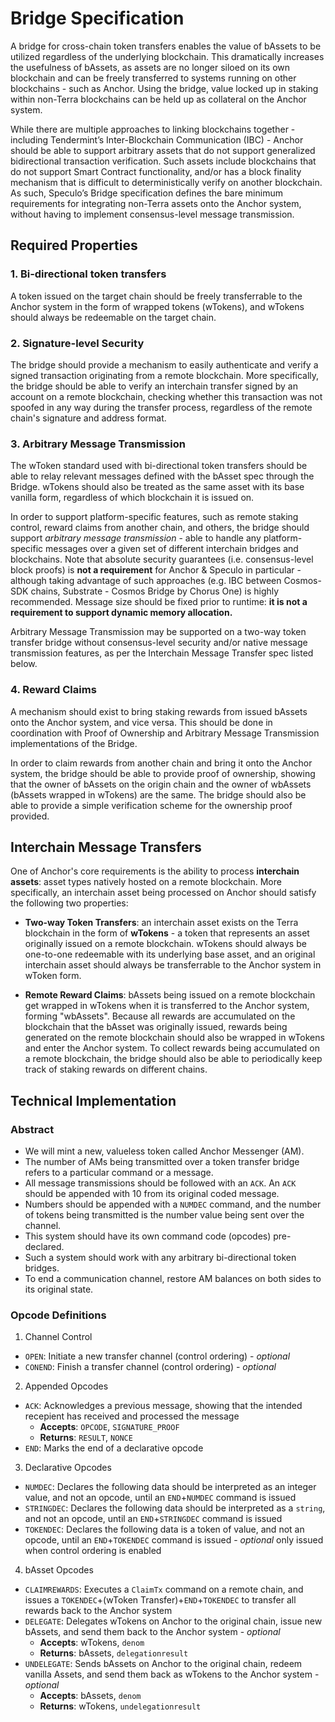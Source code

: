 # Bridge Specification

A bridge for cross-chain token transfers enables the value of bAssets to be utilized regardless of the underlying blockchain. This dramatically increases the usefulness of bAssets, as assets are no longer siloed on its own blockchain and can be freely transferred to systems running on other blockchains - such as Anchor. Using the bridge, value locked up in staking within non-Terra blockchains can be held up as collateral on the Anchor system.

While there are multiple approaches to linking blockchains together - including Tendermint’s Inter-Blockchain Communication (IBC) - Anchor should be able to support arbitrary assets that do not support generalized bidirectional transaction verification. Such assets include blockchains that do not support Smart Contract functionality, and/or has a block finality mechanism that is difficult to deterministically verify on another blockchain. As such, Speculo’s Bridge specification defines the bare minimum requirements for integrating non-Terra assets onto the Anchor system, without having to implement consensus-level message transmission.

## Required Properties

### 1. **Bi-directional token transfers**

A token issued on the target chain should be freely transferrable to the Anchor system in the form of wrapped tokens (wTokens), and wTokens should always be redeemable on the target chain.

### 2. **Signature-level Security**

The bridge should provide a mechanism to easily authenticate and verify a signed transaction originating from a remote blockchain. More specifically, the bridge should be able to verify an interchain transfer signed by an account on a remote blockchain, checking whether this transaction was not spoofed in any way during the transfer process, regardless of the remote chain's signature and address format.

### 3. **Arbitrary Message Transmission**
The wToken standard used with bi-directional token transfers should be able to relay relevant messages defined with the bAsset spec through the Bridge. wTokens should also be treated as the same asset with its base vanilla form, regardless of which blockchain it is issued on.

In order to support platform-specific features, such as remote staking control, reward claims from another chain, and others, the bridge should support *arbitrary message transmission* - able to handle any platform-specific messages over a given set of different interchain bridges and blockchains. Note that absolute security guarantees (i.e. consensus-level block proofs) is **not a requirement** for Anchor & Speculo in particular - although taking advantage of such approaches (e.g. IBC between Cosmos-SDK chains, Substrate - Cosmos Bridge by Chorus One) is highly recommended. Message size should be fixed prior to runtime: **it is not a requirement to support dynamic memory allocation.**

Arbitrary Message Transmission may be supported on a two-way token transfer bridge without consensus-level security and/or native message transmission features, as per the Interchain Message Transfer spec listed below.

### 4. **Reward Claims**
A mechanism should exist to bring staking rewards from issued bAssets onto the Anchor system, and vice versa. This should be done in coordination with Proof of Ownership and Arbitrary Message Transmission implementations of the Bridge.

In order to claim rewards from another chain and bring it onto the Anchor system, the bridge should be able to provide proof of ownership, showing that the owner of bAssets on the origin chain and the owner of wbAssets (bAssets wrapped in wTokens) are the same. The bridge should also be able to provide a simple verification scheme for the ownership proof provided.

## Interchain Message Transfers

One of Anchor's core requirements is the ability to process **interchain assets**: asset types natively hosted on a remote blockchain. More specifically, an interchain asset being processed on Anchor should satisfy the following two properties:

- **Two-way Token Transfers**: an interchain asset exists on the Terra blockchain in the form of **wTokens** - a token that represents an asset originally issued on a remote blockchain. wTokens should always be one-to-one redeemable with its underlying base asset, and an original interchain asset should always be transferrable to the Anchor system in wToken form.

- **Remote Reward Claims**: bAssets being issued on a remote blockchain get wrapped in wTokens when it is transferred to the Anchor system, forming "wbAssets". Because all rewards are accumulated on the blockchain that the bAsset was originally issued, rewards being generated on the remote blockchain should also be wrapped in wTokens and enter the Anchor system. To collect rewards being accumulated on a remote blockchain, the bridge should also be able to periodically keep track of staking rewards on different chains.

## Technical Implementation

### **Abstract**
- We will mint a new, valueless token called Anchor Messenger (AM).
- The number of AMs being transmitted over a token transfer bridge refers to a particular command or a message.
- All message transmissions should be followed with an `ACK`. An `ACK` should be appended with 10 from its original coded message.
- Numbers should be appended with a `NUMDEC` command, and the number of tokens being transmitted is the number value being sent over the channel.
- This system should have its own command code (opcodes) pre-declared.
- Such a system should work with any arbitrary bi-directional token bridges.
- To end a communication channel, restore AM balances on both sides to its original state.

### **Opcode Definitions**

1. Channel Control
- `OPEN`: Initiate a new transfer channel (control ordering) - *optional*
- `CONEND`: Finish a transfer channel (control ordering) - *optional*

2. Appended Opcodes
- `ACK`: Acknowledges a previous message, showing that the intended recepient has received and processed the message
	- **Accepts**: `OPCODE`, `SIGNATURE_PROOF`
	- **Returns**: `RESULT`, `NONCE`
- `END`: Marks the end of a declarative opcode

3. Declarative Opcodes
- `NUMDEC`: Declares the following data should be interpreted as an integer value, and not an opcode, until an `END`+`NUMDEC` command is issued
- `STRINGDEC`: Declares the following data should be interpreted as a `string`, and not an opcode, until an `END`+`STRINGDEC` command is issued
- `TOKENDEC`: Declares the following data is a token of value, and not an opcode, until an `END`+`TOKENDEC` command is issued - *optional* only issued when control ordering is enabled

4. bAsset Opcodes
- `CLAIMREWARDS`: Executes a `ClaimTx` command on a remote chain, and issues a `TOKENDEC`+(wToken Transfer)+`END`+`TOKENDEC` to transfer all rewards back to the Anchor system
- `DELEGATE`: Delegates wTokens on Anchor to the original chain, issue new bAssets, and send them back to the Anchor system - *optional*
	- **Accepts**: wTokens, `denom`
	- **Returns**: bAssets, `delegationresult`
- `UNDELEGATE`: Sends bAssets on Anchor to the original chain, redeem vanilla Assets, and send them back as wTokens to the Anchor system - *optional*
	- **Accepts**: bAssets, `denom`
	- **Returns**: wTokens, `undelegationresult`
